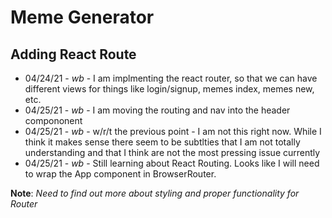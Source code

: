# Meme Generator

## Adding React Route

- 04/24/21 - _wb_ - I am implmenting the react router, so that we can have different views for things like login/signup, memes index, memes new, etc.
- 04/25/21 - _wb_ - I am moving the routing and nav into the header compononent
- 04/25/21 - _wb_ - w/r/t the previous point - I am not this right now. While I think it makes sense there seem to be subtlties that I am not totally understanding and that I think are not the most pressing issue currently
- 04/25/21 - _wb_ - Still learning about React Routing. Looks like I will need to wrap the App component in BrowserRouter.

**Note**: _Need to find out more about styling and proper functionality for Router_
